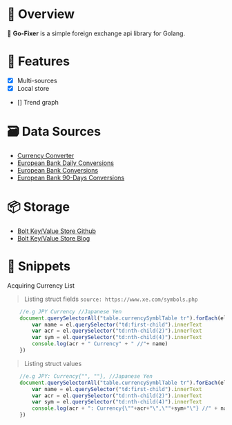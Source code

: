 # :bento: Overview
:money_with_wings: __Go-Fixer__ is a simple foreign exchange api library for Golang.

# :see_no_evil: Features
- [x] Multi-sources
- [x] Local store
- [] Trend graph


# :card_file_box: Data Sources
- [Currency Converter](http://free.currencyconverterapi.com/api/v5/convert?q=JPY_PHP&compact=y)
- [European Bank Daily Conversions](http://www.ecb.europa.eu/stats/eurofxref/eurofxref-daily.xml)
- [European Bank Conversions](http://www.ecb.europa.eu/stats/policy_and_exchange_rates/euro_reference_exchange_rates/html/index.en.html)
- [European Bank 90-Days Conversions](https://www.ecb.europa.eu/stats/eurofxref/eurofxref-hist-90d.xml)

# :package: Storage
- [Bolt Key/Value Store Github](https://github.com/boltdb/bolt)
- [Bolt Key/Value Store Blog](https://npf.io/2014/07/intro-to-boltdb-painless-performant-persistence/)

# :page_facing_up: Snippets
Acquiring Currency List
> Listing struct fields `source: https://www.xe.com/symbols.php`
```js
    //e.g JPY Currency //Japanese Yen
    document.querySelectorAll("table.currencySymblTable tr").forEach(el => {
        var name = el.querySelector("td:first-child").innerText
        var acr = el.querySelector("td:nth-child(2)").innerText
        var sym = el.querySelector("td:nth-child(4)").innerText
        console.log(acr + " Currency" + " //"+ name)
    })
```
> Listing struct values
```js
    //e.g JPY: Currency{"", ""}, //Japanese Yen
    document.querySelectorAll("table.currencySymblTable tr").forEach(el => {
        var name = el.querySelector("td:first-child").innerText
        var acr = el.querySelector("td:nth-child(2)").innerText
        var sym = el.querySelector("td:nth-child(4)").innerText
        console.log(acr + ": Currency{\""+acr+"\",\""+sym+"\"} //" + name )
    })
```